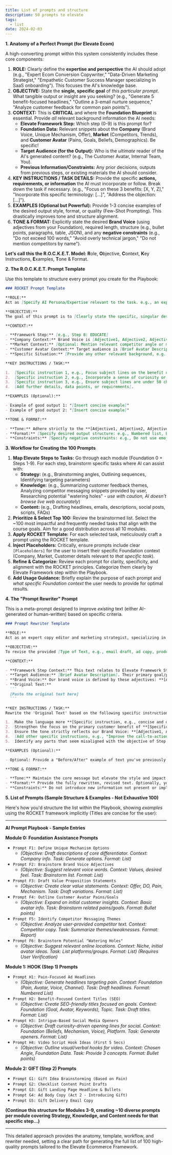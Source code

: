 ```yaml
---
title: List of prompts and structure
description: 50 prompts to elevate
tags:
  - list
date: 2024-02-03
---
```


**1. Anatomy of a Perfect Prompt (for Elevate Ecom)**

A high-converting prompt within this system consistently includes these core components:

1.  **ROLE:** Clearly define the **expertise and perspective** the AI should adopt (e.g., "Expert Ecom Conversion Copywriter," "Data-Driven Marketing Strategist," "Empathetic Customer Success Manager specializing in SaaS onboarding"). This focuses the AI's knowledge base.
2.  **OBJECTIVE:** State the **single, specific goal** of _this particular prompt_. What tangible output or insight are you seeking? (e.g., "Generate 5 benefit-focused headlines," "Outline a 3-email nurture sequence," "Analyze customer feedback for common pain points").
3.  **CONTEXT:** This is **CRITICAL** and where the **Foundation Blueprint** is essential. Provide _all_ relevant background information the AI needs:
    - **Elevate Framework Step:** Which step (0-9) is this prompt for?
    - **Foundation Data:** Relevant snippets about the **Company** (Brand Voice, Unique Mechanism, Offer), **Market** (Competitors, Trends), and **Customer Avatar** (Pains, Goals, Beliefs, Demographics). Be specific!
    - **Target Audience (for the Output):** Who is the _ultimate_ reader of the AI's generated content? (e.g., The Customer Avatar, Internal Team, You).
    - **Previous Information/Constraints:** Any prior decisions, outputs from previous steps, or existing materials the AI should consider.
4.  **KEY INSTRUCTIONS / TASK DETAILS:** Provide the specific **actions, requirements, or information** the AI must incorporate or follow. Break down the task if necessary. (e.g., "Focus on these 3 benefits: [X, Y, Z]," "Incorporate this specific terminology: [...]", "Address the objection: [...]").
5.  **EXAMPLES (Optional but Powerful):** Provide 1-3 concise examples of the desired output style, format, or quality (Few-Shot Prompting). This drastically improves tone and structure alignment.
6.  **TONE & FORMAT:** Explicitly state the desired **Brand Voice** (using adjectives from your Foundation), required length, structure (e.g., bullet points, paragraphs, table, JSON), and any **negative constraints** (e.g., "Do not exceed 100 words," "Avoid overly technical jargon," "Do not mention competitors by name").

**Let's call this the R.O.C.K.E.T. Model:** **R**ole, **O**bjective, **C**ontext, **K**ey Instructions, **E**xamples, **T**one & Format.

**2. The R.O.C.K.E.T. Prompt Template**

Use this template to structure every prompt you create for the Playbook:

```markdown
### ROCKET Prompt Template

**ROLE:**
Act as [Specify AI Persona/Expertise relevant to the task. e.g., an expert Ecom email marketing strategist specializing in customer retention].

**OBJECTIVE:**
The goal of this prompt is to [Clearly state the specific, singular desired outcome. e.g., generate 3 distinct subject line options for an onboarding email focused on feature adoption].

**CONTEXT:**

- **Framework Step:** [e.g., Step 8: EDUCATE]
- **Company Context:** Brand Voice is [Adjective1, Adjective2, Adjective3]. Our Unique Mechanism is [Brief description]. Our core offer is [Offer Name/Type].
- **Market Context:** [Optional: Mention relevant competitor angle or market trend if applicable to the task].
- **Customer Avatar Context:** Target audience is [Brief Avatar Description - e.g., "established Shopify owners feeling overwhelmed by marketing tech"]. Their primary goal related to this step is [Specific Goal]. Their key pain point addressed here is [Specific Pain].
- **Specific Situation:** [Provide any other relevant background, e.g., "This email follows the initial welcome email.", "The customer just purchased Product X.", "They clicked on Hook Y."].

**KEY INSTRUCTIONS / TASK:**

1.  [Specific instruction 1, e.g., Focus subject lines on the benefit of [Specific Benefit]].
2.  [Specific instruction 2, e.g., Incorporate a sense of curiosity or urgency].
3.  [Specific instruction 3, e.g., Ensure subject lines are under 50 characters].
4.  [Add further details, data points, or requirements].

**EXAMPLES (Optional):**

- Example of good output 1: "[Insert concise example]"
- Example of good output 2: "[Insert concise example]"

**TONE & FORMAT:**

- **Tone:** Adhere strictly to the **[Adjective1, Adjective2, Adjective3]** Brand Voice.
- **Format:** [Specify desired output structure: e.g., Numbered list, Bullet points, Paragraphs, JSON object with keys 'subject_line', 'angle'].
- **Constraints:** [Specify negative constraints: e.g., Do not use emojis. Avoid overly salesy language. Do not mention price].
```

**3. Workflow for Creating the 100 Prompts**

1.  **Map Elevate Steps to Tasks:** Go through each module (Foundation 0 + Steps 1-9). For each step, brainstorm specific tasks where AI can assist with:
    - **Strategy:** (e.g., Brainstorming angles, Outlining sequences, Identifying targeting parameters)
    - **Knowledge:** (e.g., Summarizing customer feedback themes, Analyzing competitor messaging snippets provided by user, Researching potential "watering holes" - _use with caution, AI doesn't browse live web accurately_)
    - **Content:** (e.g., Drafting headlines, emails, descriptions, social posts, scripts, FAQs)
2.  **Prioritize & Select Top 100:** Review the brainstormed list. Select the ~100 most impactful and frequently needed tasks that align with the course goals. Aim for a good distribution across all 10 modules.
3.  **Apply ROCKET Template:** For each selected task, meticulously craft a prompt using the ROCKET template.
4.  **Inject Placeholders:** Critically, ensure prompts include clear `[Placeholders]` for the user to insert their specific Foundation context (Company, Market, Customer details relevant to _that specific task_).
5.  **Refine & Categorize:** Review each prompt for clarity, specificity, and alignment with the ROCKET principles. Categorize them clearly by Elevate Framework step within the Playbook.
6.  **Add Usage Guidance:** Briefly explain the purpose of each prompt and _what specific Foundation context_ the user needs to provide for optimal results.

**4. The "Prompt Rewriter" Prompt**

This is a meta-prompt designed to improve _existing_ text (either AI-generated or human-written) based on specific criteria.

````markdown
### Prompt Rewriter Template

**ROLE:**
Act as an expert copy editor and marketing strategist, specializing in refining e-commerce content to align perfectly with the **[Your Brand Name]** Brand Voice and the principles of the **Elevate Ecommerce Framework**.

**OBJECTIVE:**
To revise the provided [Type of Text, e.g., email draft, ad copy, product description] to significantly improve its [Choose primary goals: e.g., clarity, conciseness, persuasiveness, alignment with Brand Voice, focus on customer benefit].

**CONTEXT:**

- **Framework Step Context:** This text relates to Elevate Framework Step [Number]: [Step Name], aiming to achieve [Step Objective].
- **Target Audience:** [Brief Avatar Description]. Their primary goal/pain related to this text is [Goal/Pain].
- **Brand Voice:** Our brand voice is defined by these adjectives: **[Adjective1, Adjective2, Adjective3]**.
- **Original Text:**
  ```
  [Paste the original text here]
  ```

**KEY INSTRUCTIONS / TASK:**
Rewrite the 'Original Text' based on the following specific instructions:

1.  Make the language more **[Specific instruction, e.g., concise and direct]**.
2.  Strengthen the focus on the primary customer benefit of **[Specific Benefit]**.
3.  Ensure the tone strictly reflects our Brand Voice: **[Adjective1, Adjective2, Adjective3]**.
4.  [Add other specific instructions, e.g., "Improve the call-to-action clarity," "Remove jargon," "Enhance the emotional connection to [Customer Feeling]"].
5.  Identify any parts that seem misaligned with the objective of Step [Number].

**EXAMPLES (Optional):**

- Optional: Provide a "Before/After" example of text you've previously refined to match the Brand Voice.

**TONE & FORMAT:**

- **Tone:** Maintain the core message but elevate the style and impact according to instructions.
- **Format:** Provide the fully rewritten, revised text. Optionally, you can ask for brief comments explaining key changes made: "Provide the revised text below, followed by a short bulleted list explaining the 2-3 most significant changes you made and why."
- **Constraints:** Do not introduce new information not present or implied in the original context. Adhere to any length constraints if mentioned for the original text type.
````

**5. List of Prompts (Sample Structure & Examples - Not Exhaustive 100)**

Here's how you'd structure the list within the Playbook, showing _examples_ using the ROCKET framework implicitly (Titles are concise for the user):

---

**AI Prompt Playbook - Sample Entries**

**Module 0: Foundation Assistance Prompts**

- `Prompt F1: Define Unique Mechanism Options`
  - _(Objective: Draft descriptions of core differentiator. Context: Company info. Task: Generate options. Format: List)_
- `Prompt F2: Brainstorm Brand Voice Adjectives`
  - _(Objective: Suggest relevant voice words. Context: Values, desired feel. Task: Brainstorm list. Format: List)_
- `Prompt F3: Draft Value Proposition Statements`
  - _(Objective: Create clear value statements. Context: Offer, DO, Pain, Mechanism. Task: Draft variations. Format: List)_
- `Prompt F4: Outline Customer Avatar Pains/Goals`
  - _(Objective: Expand on initial customer insights. Context: Basic avatar info. Task: Brainstorm related pains/goals. Format: Bullet points)_
- `Prompt F5: Identify Competitor Messaging Themes`
  - _(Objective: Analyze user-provided competitor text. Context: Competitor copy. Task: Summarize themes/weaknesses. Format: Report)_
- `Prompt F6: Brainstorm Potential "Watering Holes"`
  - _(Objective: Suggest relevant online locations. Context: Niche, initial avatar ideas. Task: List platforms/groups. Format: List)_ _(Requires User Verification)_

**Module 1: HOOK (Step 1) Prompts**

- `Prompt H1: Pain-Focused Ad Headlines`
  - _(Objective: Generate headlines targeting pain. Context: Foundation (Pain, Avatar, Voice, Channel). Task: Draft headlines. Format: Numbered List)_
- `Prompt H2: Benefit-Focused Content Titles (SEO)`
  - _(Objective: Create SEO-friendly titles focused on goals. Context: Foundation (Goal, Avatar, Keywords), Topic. Task: Draft titles. Format: List)_
- `Prompt H3: Intrigue-Based Social Media Openers`
  - _(Objective: Draft curiosity-driven opening lines for social. Context: Foundation (Beliefs, Mechanism, Voice), Platform. Task: Generate openers. Format: List)_
- `Prompt H4: Video Script Hook Ideas (First 5 Secs)`
  - _(Objective: Outline visual/verbal hooks for video. Context: Chosen Angle, Foundation Data. Task: Provide 3 concepts. Format: Bullet points)_

**Module 2: GIFT (Step 2) Prompts**

- `Prompt G1: Gift Idea Brainstorming (Based on Pain)`
- `Prompt G2: Checklist Content Point Drafts`
- `Prompt G3: Gift Landing Page Headline & Bullets`
- `Prompt G4: Ad Body Copy (Act 2 - Introducing Gift)`
- `Prompt G5: Gift Delivery Email Copy`

**(Continue this structure for Modules 3-9, creating ~10 diverse prompts per module covering Strategy, Knowledge, and Content needs for that specific step...)**

---

This detailed approach provides the anatomy, template, workflow, and rewriter needed, setting a clear path for generating the full list of 100 high-quality prompts tailored to the Elevate Ecommerce Framework.
